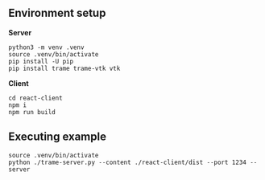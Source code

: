 ## Environment setup

__Server__

```
python3 -m venv .venv
source .venv/bin/activate
pip install -U pip
pip install trame trame-vtk vtk
```

__Client__

```
cd react-client
npm i
npm run build
```

## Executing example

```
source .venv/bin/activate
python ./trame-server.py --content ./react-client/dist --port 1234 --server
```